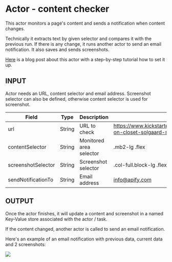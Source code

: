 # Actor - content checker
This actor monitors a page's content and sends a notification when content changes.

Technically it extracts text by given selector and compares it with the previous run. If there is any change, it runs another actor to send an email notification. It also saves and sends screenshots.

[Here](https://blog.apify.com/how-to-set-up-a-content-change-watchdog-for-any-website-in-5-minutes-460843b12271) is a blog post about this actor with a step-by-step tutorial how to set it up.

## INPUT

Actor needs an URL, content selector and email address. Screenshot selector can also be defined, otherwise content selector is used for screenshot.

| Field | Type | Description | Example | Mandatory
| ----- | ---- | ----------- | ------- | ---------
| url | String | URL to check | https://www.kickstarter.com/projects/solgaarddesign/carry-on-closet-solgaard-suitcase-shelf-and-usb | yes
| contentSelector | String | Monitored area selector | .mb2-lg .flex | yes
| screenshotSelector | String | Screenshot selector | .col-full.block-lg .flex | no
| sendNotificationTo | String | Email address | info@apify.com | yes

## OUTPUT

Once the actor finishes, it will update a content and screenshot in a named Key-Value store associated with the actor / task.

If the content changed, another actor is called to send an email notification.

Here's an example of an email notification with previous data, current data and 2 screenshots:

<img src="https://apify-uploads-prod.s3.amazonaws.com/XMuiubsWzSFbcQEhs-Screen_Shot_2019-01-02_at_23.23.51.png" style="max-width: 100%" />
